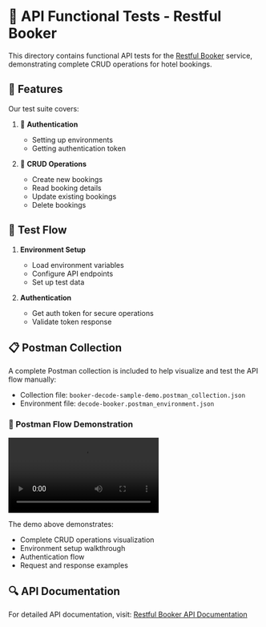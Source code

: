 # 🎯 API Functional Tests - Restful Booker

This directory contains functional API tests for the [Restful Booker](https://restful-booker.herokuapp.com/apidoc/index.html) service, demonstrating complete CRUD operations for hotel bookings.

## 🌟 Features

Our test suite covers:

1. 🔐 **Authentication**
   - Setting up environments
   - Getting authentication token

2. 📝 **CRUD Operations**
   - Create new bookings
   - Read booking details
   - Update existing bookings
   - Delete bookings

## 🚀 Test Flow

1. **Environment Setup**
   - Load environment variables
   - Configure API endpoints
   - Set up test data

2. **Authentication**
   - Get auth token for secure operations
   - Validate token response

## 📋 Postman Collection

A complete Postman collection is included to help visualize and test the API flow manually:
- Collection file: `booker-decode-sample-demo.postman_collection.json`
- Environment file: `decode-booker.postman_environment.json`

### 🎥 Postman Flow Demonstration

<video src="../../media/Postman-flow.mov" controls>
  Your browser does not support the video tag.
</video>

The demo above demonstrates:
- Complete CRUD operations visualization
- Environment setup walkthrough
- Authentication flow
- Request and response examples

## 🔍 API Documentation

For detailed API documentation, visit:
[Restful Booker API Documentation](https://restful-booker.herokuapp.com/apidoc/index.html)
